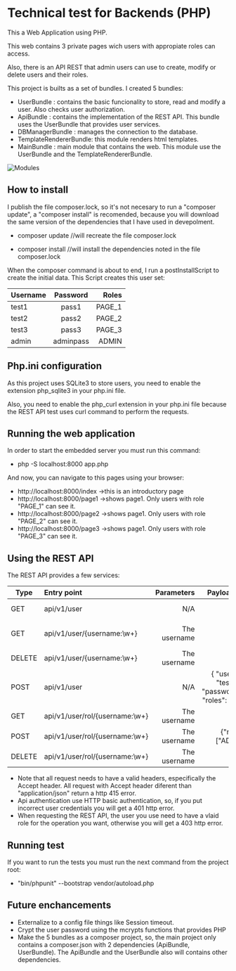 Technical test for Backends (PHP)
===================================
This a Web Application using PHP.

This web contains 3 private pages wich users with appropiate roles can access.

Also, there is an API REST that admin users can use to create, modify or delete users and their roles.

This project is builts as a set of bundles. I created 5 bundles:

* UserBundle : contains the basic funcionality to store, read and modify a user. Also checks user authorization.
* ApiBundle : contains the implementation of the REST API. This bundle uses the UserBundle that provides user services.
* DBManagerBundle : manages the connection to the database.
* TemplateRendererBundle: this module renders html templates.
* MainBundle : main module that contains the web. This module use the UserBundle and the TemplateRendererBundle.

![Modules]("http://www.pictureshack.us/images/10359_modules.png")


How to install
---------

I publish the file composer.lock, so it's not necesary to run a "composer update", a "composer install" is recomended,
because you will download the same version of the dependencies that I have used in devepolment.

* composer update //will recreate the file composer.lock

* composer install //will install the dependencies noted in the file composer.lock

When the composer command is about to end, I run a postInstallScript to create the initial data. 
This Script creates this user set:

| Username        | Password           | Roles  |
| ------------- |:-------------:| -----:|
| test1      | pass1 | PAGE_1 |
| test2      | pass2 | PAGE_2 |
| test3      | pass3 | PAGE_3 |
| admin      | adminpass | ADMIN |

Php.ini configuration
---------

As this project uses SQLite3 to store users, you need to enable the extension php_sqlite3 in your php.ini file.

Also, you need to enable the php_curl extension in your php.ini file because the REST API test uses curl command to
perform the requests.

Running the web application
---------

In order to start the embedded server you must run this command:

* php -S localhost:8000 app.php

And now, you can navigate to this pages using your browser:

* http://localhost:8000/index  ->this is an introductory page
* http://localhost:8000/page1  ->shows page1. Only users with role "PAGE_1" can see it.
* http://localhost:8000/page2  ->shows page1. Only users with role "PAGE_2" can see it.
* http://localhost:8000/page3  ->shows page1. Only users with role "PAGE_3" can see it.


Using the REST API
---------

The REST API provides a few services:


| Type        | Entry point           | Parameters  | Payload sample|Description | Role
| ------------- |:-------------| -----:|:-----:|-----:|-----:|
| GET      | api/v1/user | N/A | N/A | Returns al users | All
| GET      | api/v1/user/{username:\w+} | The username | N/A | Return an especific user | All
| DELETE      | api/v1/user/{username:\w+} | The username | N/A | Deletes the user | ADMIN
| POST      | api/v1/user | N/A | { "username": "testUser",  "password":"pass",  "roles": ["ADMIN"]}| Creates or modify an user | ADMIN
| GET      | api/v1/user/rol/{username:\w+} | The username| N/A | Returns the user roles | ALL
| POST      | api/v1/user/rol/{username:\w+} | The username | {"roles": ["ADMIN"]} | Replace the user roles | ADMIN
| DELETE      | api/v1/user/rol/{username:\w+} | The username | N/A | Erase the user roles | ADMIN

* Note that all request needs to have a valid headers, especifically the Accept header. All request with Accept header diferent than "application/json" return a http 415 error.
* Api authentication use HTTP basic authentication, so, if you put incorrect user credentials you will get a 401 http error.
* When requesting the REST API, the user you use need to have a vlaid role for the operation you want, otherwise you will get a 403 http error.

Running test
---------

If you want to run the tests you must run the next command from the project root:

*  "bin/phpunit" --bootstrap vendor/autoload.php



Future enchancements
---------

* Externalize to a config file things like Session timeout.
* Crypt the user password using the mcrypts functions that provides PHP
* Make the 5 bundles as a composer project, so, the main project only contains a composer.json with 2 dependencies (ApiBundle, UserBundle).
The ApiBundle and the UserBundle also will contains other dependencies.

